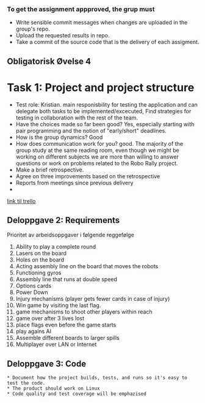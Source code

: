 ### To get the assignment appproved, the grup must
* Write sensible commit messages when changes are uploaded in the group's repo.
* Upload the requested results in repo.
* Take a commit of the source code that is the delivery of each assigment.





## Obligatorisk Øvelse 4


# Task 1: Project and project structure
  * Test role: Kristian. main responisbility for testing the application and can delegate both tasks to be implemented/excecuted,
               Find strategies for testing in collaboration with the rest of the team.
  * Have the choices made so far been good? Yes, especially starting with pair programming and the notion of "early/short" deadlines.
  * How is the group dynamics? Good
  * How does communication work for you? good.
    The majority of the group study at the same reading room, even though we might be working on different subjects we are more than willing to answer questions or work on problems related to the Robo Rally project.
  * Make a brief retrospective.
  * Agree on three improvements based on the retrospective
  * Reports from meetings since previous delivery
  *

[link til trello](https://trello.com/b/zOgCmmNW/silicon-rally)




## Deloppgave 2: Requirements
Prioritet av arbeidsoppgaver i følgende reggefølge
  1. Ability to play a complete round
  2. Lasers on the board
  3. Holes on the board
  4. Acting assembly line on the board that moves the robots
  5. Functioning gyros
  6. Assembly line that runs at double speed
  7. Options cards
  8. Power Down
  9. Injury mechanisms (player gets fewer cards in case of injury)
  10. Win game by visiting the last flag.
  11. game mechanisms to shoot other players within reach
  12. game over after 3 lives lost
  13. place flags even before the game starts
  14. play agains AI
  15. Assemble different boards to larger spills
  16. Multiplayer over LAN or Internet
  
  
  
  
  ## Deloppgave 3: Code
    * Document how the project builds, tests, and runs so it's easy to test the code.
    * The product should work on Linux
    * Code quality and test coverage will be emphazised
  
